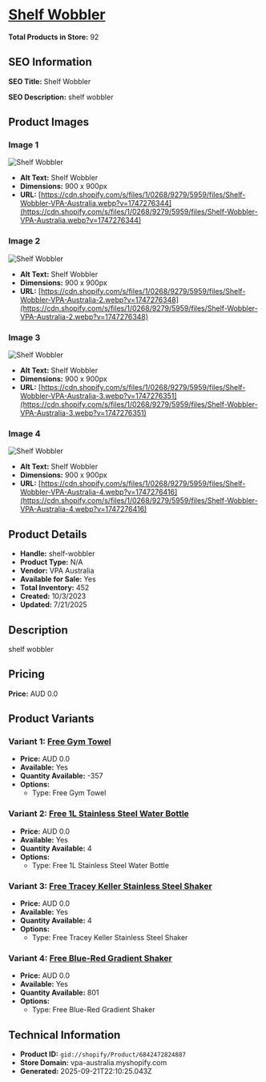 # [Shelf Wobbler](https://vpa-australia.myshopify.com/products/shelf-wobbler)

**Total Products in Store:** 92

## SEO Information

**SEO Title:** Shelf Wobbler

**SEO Description:** shelf wobbler

## Product Images

### Image 1
![Shelf Wobbler](https://cdn.shopify.com/s/files/1/0268/9279/5959/files/Shelf-Wobbler-VPA-Australia.webp?v=1747276344)

- **Alt Text:** Shelf Wobbler
- **Dimensions:** 900 x 900px
- **URL:** [https://cdn.shopify.com/s/files/1/0268/9279/5959/files/Shelf-Wobbler-VPA-Australia.webp?v=1747276344](https://cdn.shopify.com/s/files/1/0268/9279/5959/files/Shelf-Wobbler-VPA-Australia.webp?v=1747276344)

### Image 2
![Shelf Wobbler](https://cdn.shopify.com/s/files/1/0268/9279/5959/files/Shelf-Wobbler-VPA-Australia-2.webp?v=1747276348)

- **Alt Text:** Shelf Wobbler
- **Dimensions:** 900 x 900px
- **URL:** [https://cdn.shopify.com/s/files/1/0268/9279/5959/files/Shelf-Wobbler-VPA-Australia-2.webp?v=1747276348](https://cdn.shopify.com/s/files/1/0268/9279/5959/files/Shelf-Wobbler-VPA-Australia-2.webp?v=1747276348)

### Image 3
![Shelf Wobbler](https://cdn.shopify.com/s/files/1/0268/9279/5959/files/Shelf-Wobbler-VPA-Australia-3.webp?v=1747276351)

- **Alt Text:** Shelf Wobbler
- **Dimensions:** 900 x 900px
- **URL:** [https://cdn.shopify.com/s/files/1/0268/9279/5959/files/Shelf-Wobbler-VPA-Australia-3.webp?v=1747276351](https://cdn.shopify.com/s/files/1/0268/9279/5959/files/Shelf-Wobbler-VPA-Australia-3.webp?v=1747276351)

### Image 4
![Shelf Wobbler](https://cdn.shopify.com/s/files/1/0268/9279/5959/files/Shelf-Wobbler-VPA-Australia-4.webp?v=1747276416)

- **Alt Text:** Shelf Wobbler
- **Dimensions:** 900 x 900px
- **URL:** [https://cdn.shopify.com/s/files/1/0268/9279/5959/files/Shelf-Wobbler-VPA-Australia-4.webp?v=1747276416](https://cdn.shopify.com/s/files/1/0268/9279/5959/files/Shelf-Wobbler-VPA-Australia-4.webp?v=1747276416)

## Product Details

- **Handle:** shelf-wobbler
- **Product Type:** N/A
- **Vendor:** VPA Australia
- **Available for Sale:** Yes
- **Total Inventory:** 452
- **Created:** 10/3/2023
- **Updated:** 7/21/2025

## Description

shelf wobbler

## Pricing

**Price:** AUD 0.0

## Product Variants

### Variant 1: [Free Gym Towel](https://vpa-australia.myshopify.com/products/shelf-wobbler)

- **Price:** AUD 0.0
- **Available:** Yes
- **Quantity Available:** -357
- **Options:**
  - Type: Free Gym Towel

### Variant 2: [Free 1L Stainless Steel Water Bottle](https://vpa-australia.myshopify.com/products/shelf-wobbler)

- **Price:** AUD 0.0
- **Available:** Yes
- **Quantity Available:** 4
- **Options:**
  - Type: Free 1L Stainless Steel Water Bottle

### Variant 3: [Free Tracey Keller Stainless Steel Shaker](https://vpa-australia.myshopify.com/products/shelf-wobbler)

- **Price:** AUD 0.0
- **Available:** Yes
- **Quantity Available:** 4
- **Options:**
  - Type: Free Tracey Keller Stainless Steel Shaker

### Variant 4: [Free Blue-Red Gradient Shaker](https://vpa-australia.myshopify.com/products/shelf-wobbler)

- **Price:** AUD 0.0
- **Available:** Yes
- **Quantity Available:** 801
- **Options:**
  - Type: Free Blue-Red Gradient Shaker

## Technical Information

- **Product ID:** `gid://shopify/Product/6842472824887`
- **Store Domain:** vpa-australia.myshopify.com
- **Generated:** 2025-09-21T22:10:25.043Z

